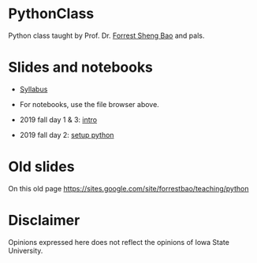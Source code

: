 # PythonClass
Python class taught by Prof. Dr. [Forrest Sheng Bao](https://sites.google.com/site/forrestbao/) and pals. 

# Slides and notebooks
* [Syllabus](https://www.dropbox.com/s/3fvc3v8vs5229wd/Syllabus.pdf?dl=0)
* For notebooks, use the file browser above. 

* 2019 fall day 1 & 3: [intro](Lecture1_Introduction/intro_Hebi.pdf)
* 2019 fall day 2: [setup python](Lecture1_Introduction/setup_Hebi.pdf)


# Old slides
On this old page https://sites.google.com/site/forrestbao/teaching/python


# Disclaimer
Opinions expressed here does not reflect the opinions of Iowa State University. 
